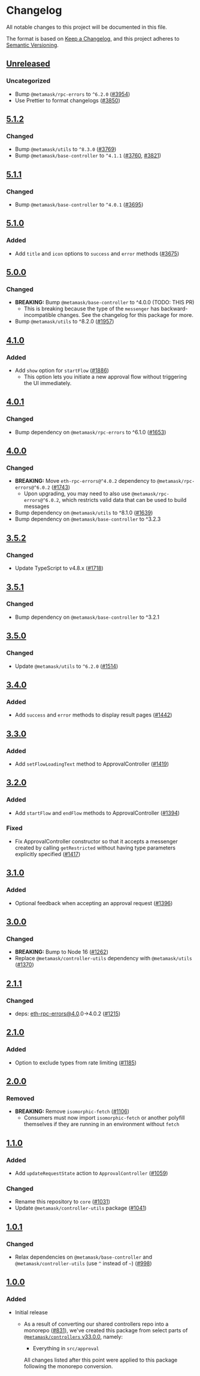 # Changelog

All notable changes to this project will be documented in this file.

The format is based on [Keep a Changelog](https://keepachangelog.com/en/1.0.0/),
and this project adheres to [Semantic Versioning](https://semver.org/spec/v2.0.0.html).

## [Unreleased]

### Uncategorized

- Bump `@metamask/rpc-errors` to `^6.2.0` ([#3954](https://github.com/MetaMask/core.git/pull/3954))
- Use Prettier to format changelogs ([#3850](https://github.com/MetaMask/core.git/pull/3850))

## [5.1.2]

### Changed

- Bump `@metamask/utils` to `^8.3.0` ([#3769](https://github.com/MetaMask/core/pull/3769))
- Bump `@metamask/base-controller` to `^4.1.1` ([#3760](https://github.com/MetaMask/core/pull/3760), [#3821](https://github.com/MetaMask/core/pull/3821))

## [5.1.1]

### Changed

- Bump `@metamask/base-controller` to `^4.0.1` ([#3695](https://github.com/MetaMask/core/pull/3695))

## [5.1.0]

### Added

- Add `title` and `icon` options to `success` and `error` methods ([#3675](https://github.com/MetaMask/core/pull/3675))

## [5.0.0]

### Changed

- **BREAKING:** Bump `@metamask/base-controller` to ^4.0.0 (TODO: THIS PR)
  - This is breaking because the type of the `messenger` has backward-incompatible changes. See the changelog for this package for more.
- Bump `@metamask/utils` to ^8.2.0 ([#1957](https://github.com/MetaMask/core/pull/1957))

## [4.1.0]

### Added

- Add `show` option for `startFlow` ([#1886](https://github.com/MetaMask/core/pull/1886))
  - This option lets you initiate a new approval flow without triggering the UI immediately.

## [4.0.1]

### Changed

- Bump dependency on `@metamask/rpc-errors` to ^6.1.0 ([#1653](https://github.com/MetaMask/core/pull/1653))

## [4.0.0]

### Changed

- **BREAKING:** Move `eth-rpc-errors@^4.0.2` dependency to `@metamask/rpc-errors@^6.0.2` ([#1743](https://github.com/MetaMask/core/pull/1743))
  - Upon upgrading, you may need to also use `@metamask/rpc-errors@^6.0.2`, which restricts valid data that can be used to build messages
- Bump dependency on `@metamask/utils` to ^8.1.0 ([#1639](https://github.com/MetaMask/core/pull/1639))
- Bump dependency on `@metamask/base-controller` to ^3.2.3

## [3.5.2]

### Changed

- Update TypeScript to v4.8.x ([#1718](https://github.com/MetaMask/core/pull/1718))

## [3.5.1]

### Changed

- Bump dependency on `@metamask/base-controller` to ^3.2.1

## [3.5.0]

### Changed

- Update `@metamask/utils` to `^6.2.0` ([#1514](https://github.com/MetaMask/core/pull/1514))

## [3.4.0]

### Added

- Add `success` and `error` methods to display result pages ([#1442](https://github.com/MetaMask/core/pull/1442))

## [3.3.0]

### Added

- Add `setFlowLoadingText` method to ApprovalController ([#1419](https://github.com/MetaMask/core/pull/1419))

## [3.2.0]

### Added

- Add `startFlow` and `endFlow` methods to ApprovalController ([#1394](https://github.com/MetaMask/core/pull/1394))

### Fixed

- Fix ApprovalController constructor so that it accepts a messenger created by calling `getRestricted` without having type parameters explicitly specified ([#1417](https://github.com/MetaMask/core/pull/1417))

## [3.1.0]

### Added

- Optional feedback when accepting an approval request ([#1396](https://github.com/MetaMask/core/pull/1396))

## [3.0.0]

### Changed

- **BREAKING:** Bump to Node 16 ([#1262](https://github.com/MetaMask/core/pull/1262))
- Replace `@metamask/controller-utils` dependency with `@metamask/utils` ([#1370](https://github.com/MetaMask/core/pull/1370))

## [2.1.1]

### Changed

- deps: eth-rpc-errors@4.0.0->4.0.2 ([#1215](https://github.com/MetaMask/core/pull/1215))

## [2.1.0]

### Added

- Option to exclude types from rate limiting ([#1185](https://github.com/MetaMask/core/pull/1185))

## [2.0.0]

### Removed

- **BREAKING:** Remove `isomorphic-fetch` ([#1106](https://github.com/MetaMask/controllers/pull/1106))
  - Consumers must now import `isomorphic-fetch` or another polyfill themselves if they are running in an environment without `fetch`

## [1.1.0]

### Added

- Add `updateRequestState` action to `ApprovalController` ([#1059](https://github.com/MetaMask/controllers/pull/1059))

### Changed

- Rename this repository to `core` ([#1031](https://github.com/MetaMask/controllers/pull/1031))
- Update `@metamask/controller-utils` package ([#1041](https://github.com/MetaMask/controllers/pull/1041))

## [1.0.1]

### Changed

- Relax dependencies on `@metamask/base-controller` and `@metamask/controller-utils` (use `^` instead of `~`) ([#998](https://github.com/MetaMask/core/pull/998))

## [1.0.0]

### Added

- Initial release

  - As a result of converting our shared controllers repo into a monorepo ([#831](https://github.com/MetaMask/core/pull/831)), we've created this package from select parts of [`@metamask/controllers` v33.0.0](https://github.com/MetaMask/core/tree/v33.0.0), namely:

    - Everything in `src/approval`

    All changes listed after this point were applied to this package following the monorepo conversion.

[Unreleased]: https://github.com/MetaMask/core.git/compare/@metamask/approval-controller@5.1.2...HEAD
[5.1.2]: https://github.com/MetaMask/core.git/compare/@metamask/approval-controller@5.1.1...@metamask/approval-controller@5.1.2
[5.1.1]: https://github.com/MetaMask/core.git/compare/@metamask/approval-controller@5.1.0...@metamask/approval-controller@5.1.1
[5.1.0]: https://github.com/MetaMask/core.git/compare/@metamask/approval-controller@5.0.0...@metamask/approval-controller@5.1.0
[5.0.0]: https://github.com/MetaMask/core.git/compare/@metamask/approval-controller@4.1.0...@metamask/approval-controller@5.0.0
[4.1.0]: https://github.com/MetaMask/core.git/compare/@metamask/approval-controller@4.0.1...@metamask/approval-controller@4.1.0
[4.0.1]: https://github.com/MetaMask/core.git/compare/@metamask/approval-controller@4.0.0...@metamask/approval-controller@4.0.1
[4.0.0]: https://github.com/MetaMask/core.git/compare/@metamask/approval-controller@3.5.2...@metamask/approval-controller@4.0.0
[3.5.2]: https://github.com/MetaMask/core.git/compare/@metamask/approval-controller@3.5.1...@metamask/approval-controller@3.5.2
[3.5.1]: https://github.com/MetaMask/core.git/compare/@metamask/approval-controller@3.5.0...@metamask/approval-controller@3.5.1
[3.5.0]: https://github.com/MetaMask/core.git/compare/@metamask/approval-controller@3.4.0...@metamask/approval-controller@3.5.0
[3.4.0]: https://github.com/MetaMask/core.git/compare/@metamask/approval-controller@3.3.0...@metamask/approval-controller@3.4.0
[3.3.0]: https://github.com/MetaMask/core.git/compare/@metamask/approval-controller@3.2.0...@metamask/approval-controller@3.3.0
[3.2.0]: https://github.com/MetaMask/core.git/compare/@metamask/approval-controller@3.1.0...@metamask/approval-controller@3.2.0
[3.1.0]: https://github.com/MetaMask/core.git/compare/@metamask/approval-controller@3.0.0...@metamask/approval-controller@3.1.0
[3.0.0]: https://github.com/MetaMask/core.git/compare/@metamask/approval-controller@2.1.1...@metamask/approval-controller@3.0.0
[2.1.1]: https://github.com/MetaMask/core.git/compare/@metamask/approval-controller@2.1.0...@metamask/approval-controller@2.1.1
[2.1.0]: https://github.com/MetaMask/core.git/compare/@metamask/approval-controller@2.0.0...@metamask/approval-controller@2.1.0
[2.0.0]: https://github.com/MetaMask/core.git/compare/@metamask/approval-controller@1.1.0...@metamask/approval-controller@2.0.0
[1.1.0]: https://github.com/MetaMask/core.git/compare/@metamask/approval-controller@1.0.1...@metamask/approval-controller@1.1.0
[1.0.1]: https://github.com/MetaMask/core.git/compare/@metamask/approval-controller@1.0.0...@metamask/approval-controller@1.0.1
[1.0.0]: https://github.com/MetaMask/core.git/releases/tag/@metamask/approval-controller@1.0.0
